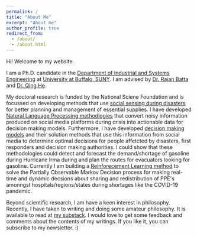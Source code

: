 ```yaml
---
permalink: /
title: "About Me"
excerpt: "About me"
author_profile: true
redirect_from: 
  - /about/
  - /about.html
---
```



Hi! Welcome to my website. 

I am a Ph.D. candidate in the [Department of Industrial and Systems Engineering](http://engineering.buffalo.edu/industrial-systems.html) at [University at Buffalo, SUNY](http://www.buffalo.edu). I am advised by [Dr. Rajan Batta](http://www.acsu.buffalo.edu/~batta/) and [Dr. Qing He](http://www.acsu.buffalo.edu/~qinghe/). 

My doctoral research is funded by the National Sciene Foundation and is focussed on developing methods that use [social sensing during disasters](https://nsf.gov/awardsearch/showAward?AWD_ID=1663101&HistoricalAwards=false) for better planning and management of essential supplies. I have developed [Natural Language Processing methodlogies](https://akrm3008.github.io/publications/paper1/) that convert noisy information produced on social media platforms during crisis into actionable data for decision making models.  Furthermore, I have developed [decision making models](https://akrm3008.github.io/publications/paper4/) and their solution methods that use this information from social media to determine optimal decisions for people affetcted by disasters, first responders and decision making authorities. I could show that these methodologies could detect and forecast the demand/shortage of gasoline during Hurricane Irma during and plan the routes for evacuators looking for gasoline. 
Currently I am building a [Reinforecement Learning method](https://github.com/akrm3008/Covid-19-PPE-Distribution) to solve the Partially Observable Markov Decision process for making real-time and dynamic decsions about sharing and redistribution of PPE's amonngst hospitals/regions/states during shortages like the COVID-19 pandemic.

Beyond scientific research, I am have a keen interest in philosophy. Recently, I have taken to writing and doing some amateur philosophy. It is available to read at [my substack](https://abhinavkhare.substack.com/). I would love to get some feedback and comments about the contents of my writings. If you like it, you can subscribe to my newsletter. :)









